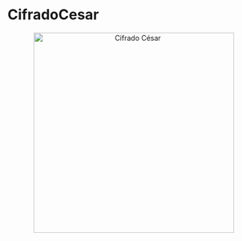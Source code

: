 # CifradoCesar
<p align="center">
  <img src="https://raw.githubusercontent.com/justingarciaH/CifradoCesar/main/cifrado cesar ejemplo.png" width="400" alt="Cifrado César">
</p>
